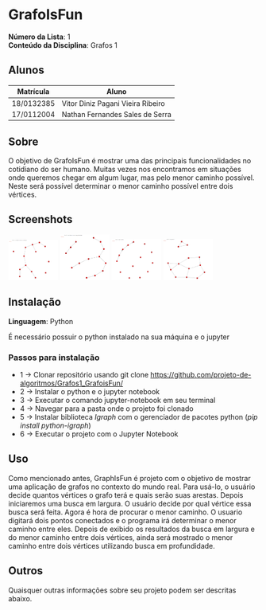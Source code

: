 # GrafoIsFun

**Número da Lista**: 1<br>
**Conteúdo da Disciplina**: Grafos 1<br>

## Alunos
|Matrícula | Aluno |
| -- | -- |
| 18/0132385  |  Vitor Diniz Pagani Vieira Ribeiro |
| 17/0112004  |  Nathan Fernandes Sales de Serra |

## Sobre 
O objetivo de GrafoIsFun é mostrar uma das principais funcionalidades no cotidiano do ser humano.
Muitas vezes nos encontramos em situações onde queremos chegar em algum lugar, mas pelo menor caminho possível.
Neste será possível determinar o menor caminho possível entre dois vértices.

## Screenshots
<img src="/images/BFS.png" alt="Github" width="100"/>
<img src="/images/DFS.png" alt="Github" width="100"/>
<img src="/images/MenorCaminho.png" alt="Github" width="100"/>
<img src="/images/MeuGrafo.png" alt="Github" width="100"/>

## Instalação 
**Linguagem**: Python<br>

É necessário possuir o python instalado na sua máquina e o jupyter

### Passos para instalação
  *  1 -> Clonar repositório usando git clone https://github.com/projeto-de-algoritmos/Grafos1_GrafoisFun/
  *  2 -> Instalar o python e o jupyter notebook
  *  3 -> Executar o comando jupyter-notebook em seu terminal
  *  4 -> Navegar para a pasta onde o projeto foi clonado
  *  5 -> Instalar biblioteca _Igraph_ com o gerenciador de pacotes python (_pip install python-igraph_)
  *  6 -> Executar o projeto com o Jupyter Notebook 


## Uso 
Como mencionado antes, GraphIsFun é projeto com o objetivo de mostrar uma aplicação de grafos no contexto do mundo real.
Para usá-lo, o usuário decide quantos vértices o grafo terá e quais serão suas arestas.
Depois iniciaremos uma busca em largura. O usuário decide por qual vértice essa busca será feita.
Agora é hora de procurar o menor caminho. O usuario digitará dois pontos conectados e o programa irá determinar o menor caminho entre eles.
Depois de exibido os resultados da busca em largura e do menor caminho entre dois vértices, ainda será mostrado o menor caminho entre dois vértices utilizando busca em profundidade.

## Outros 
Quaisquer outras informações sobre seu projeto podem ser descritas abaixo.




